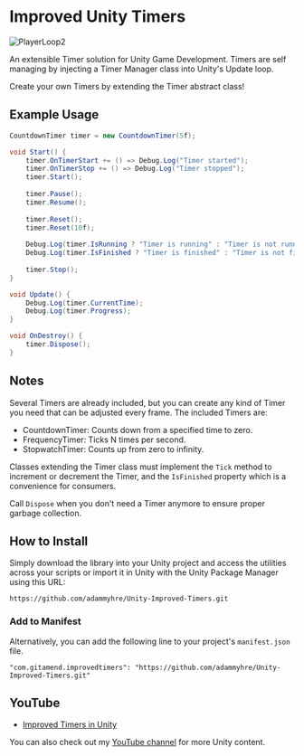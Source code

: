 # Improved Unity Timers
![PlayerLoop2](https://github.com/adammyhre/Unity-Improved-Timers/assets/38876398/faefe51b-3fef-42ea-8440-1a92cd5c5abc)

An extensible Timer solution for Unity Game Development.  Timers are self managing 
by injecting a Timer Manager class into Unity's Update loop.

Create your own Timers by extending the Timer abstract class!

## Example Usage

```csharp
CountdownTimer timer = new CountdownTimer(5f);

void Start() {
    timer.OnTimerStart += () => Debug.Log("Timer started");
    timer.OnTimerStop += () => Debug.Log("Timer stopped");
    timer.Start();
    
    timer.Pause();
    timer.Resume();
    
    timer.Reset();
    timer.Reset(10f);
    
    Debug.Log(timer.IsRunning ? "Timer is running" : "Timer is not running");
    Debug.Log(timer.IsFinished ? "Timer is finished" : "Timer is not finished");
    
    timer.Stop();
}

void Update() {
    Debug.Log(timer.CurrentTime);
    Debug.Log(timer.Progress);
}

void OnDestroy() {
    timer.Dispose();
}
```

## Notes

Several Timers are already included, but you can create any kind of Timer you need that can be 
adjusted every frame.  The included Timers are:

- CountdownTimer: Counts down from a specified time to zero.
- FrequencyTimer: Ticks N times per second.
- StopwatchTimer: Counts up from zero to infinity.

Classes extending the Timer class must implement the `Tick` method to increment or decrement the Timer,
and the `IsFinished` property which is a convenience for consumers.

Call `Dispose` when you don't need a Timer anymore to ensure proper garbage collection.

## How to Install

Simply download the library into your Unity project and access the utilities across your scripts or import it in Unity with 
the Unity Package Manager using this URL:

`https://github.com/adammyhre/Unity-Improved-Timers.git`

### Add to Manifest

Alternatively, you can add the following line to your project's `manifest.json` file.

```
"com.gitamend.improvedtimers": "https://github.com/adammyhre/Unity-Improved-Timers.git"
```

## YouTube

- [Improved Timers in Unity](https://youtu.be/ilvmOQtl57c)

You can also check out my [YouTube channel](https://www.youtube.com/@git-amend?sub_confirmation=1) for more Unity content.
